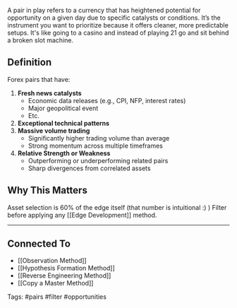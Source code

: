 A pair in play refers to a currency that has heightened potential for opportunity on a given day due to specific catalysts or conditions. It’s the instrument you want to prioritize because it offers cleaner, more predictable setups. It's like going to a casino and instead of playing 21 go and sit behind a broken slot machine.

## Definition
Forex pairs that have:
1. **Fresh news catalysts**
	+ Economic data releases (e.g., CPI, NFP, interest rates)
	- Major geopolitical event
	- Etc.
2. **Exceptional technical patterns**
3. **Massive volume trading**
	+ Significantly higher trading volume than average
	- Strong momentum across multiple timeframes
4. **Relative Strength or Weakness**
	+ Outperforming or underperforming related pairs
	- Sharp divergences from correlated assets

## Why This Matters
Asset selection is 60% of the edge itself (that number is intuitional :) )
Filter before applying any [[Edge Development]] method. 

 

---
## Connected To
- [[Observation Method]]
- [[Hypothesis Formation Method]]
- [[Reverse Engineering Method]]
- [[Copy a Master Method]]

Tags: #pairs #filter #opportunities